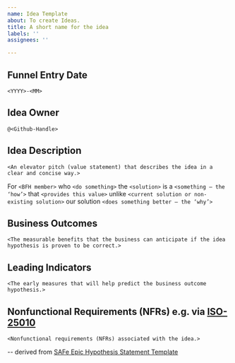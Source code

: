 ```yaml
---
name: Idea Template
about: To create Ideas.
title: A short name for the idea
labels: ''
assignees: ''

---
```


## Funnel Entry Date
`<YYYY>-<MM>`

## Idea Owner
`@<Github-Handle>`

## Idea Description

`<An elevator pitch (value statement) that describes the idea in a clear and concise way.>`

For `<BFH member>`
who `<do something>`
the `<solution>`
is a `<something – the ‘how’>`
that `<provides this value>`
unlike `<current solution or non-existing solution>`
our solution `<does something better — the ‘why’>`

## Business Outcomes

`<The measurable benefits that the business can anticipate if the idea hypothesis is proven to be correct.>`

## Leading Indicators

`<The early measures that will help predict the business outcome hypothesis.>`

## Nonfunctional Requirements (NFRs) e.g. via [ISO-25010](https://www.inztitut.de/blog/glossar/iso-25010/)

`<Nonfunctional requirements (NFRs) associated with the idea.>`

--
derived from [SAFe Epic Hypothesis Statement Template](https://www.scaledagileframework.com/epic/)
